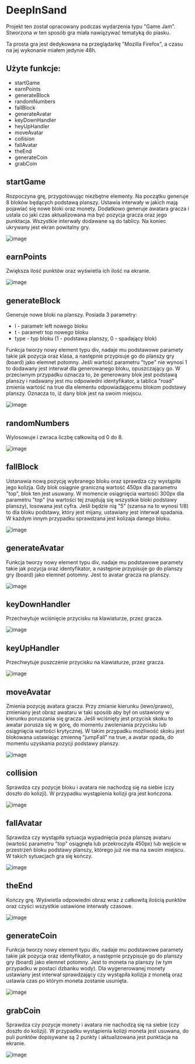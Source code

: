 # DeepInSand

Projekt ten został opracowany podczas wydarzenia typu "Game Jam". Stworzona w ten sposób gra miała nawiązywać tematyką do piasku.

Ta prosta gra jest dedykowana na przeglądarkę "Mozilla Firefox", a czasu na jej wykonanie miałem jedynie 48h.


## Użyte funkcje:
- startGame
- earnPoints
- generateBlock
- randomNumbers
- fallBlock
- generateAvatar
- keyDownHandler
- heyUpHandler
- moveAvatar
- collision
- fallAvatar
- theEnd
- generateCoin
- grabCoin

## startGame
Rozpoczyna grę, przygotowując niezbętne elementy. 
Na początku generuje 8 bloków będących podstawą planszy. Ustawia interwały w jakich mają pojawiać się nowe bloki oraz monety. Dodatkowo generuje awatara gracza i ustala co jaki czas aktualizowana ma być pozycja gracza oraz jego punktacja. Wszystkie interwały dodawane są do tablicy. Na koniec ukrywany jest ekran powitalny gry.

![image](https://user-images.githubusercontent.com/72936095/123782409-9be45c00-d8d5-11eb-98e0-e514e12470cc.png)

## earnPoints
Zwiększa ilość punktów oraz wyświetla ich ilość na ekranie.

![image](https://user-images.githubusercontent.com/72936095/123785424-cdaaf200-d8d8-11eb-8ab7-f43d80307af2.png)

## generateBlock
Generuje nowe bloki na planszy. Posiada 3 parametry:
- l - parametr left nowego bloku
- t - parametr top nowego bloku
- type - typ bloku (1 - podstawa planszy, 0 - spadający blok)

Funkcja tworzy nowy element typu div, nadaje mu podstawowe paramety takie jak pozycja oraz klasa, a następnie przypisuje go do planszy gry (board) jako elemnet potomny.
Jeśli wartość parametru "type" nie wynosi 1 to dodawany jest interwał dla generowanego bloku, opuszczający go. W przeciwnym przypadku oznacza to, że generowany blok jest podstawą planszy i nadawany jest mu odpowiedni identyfikator, a tablica "road" zmienia wartość na true dla elementu odpowiadającemu blokom podstawy planszy. Oznacza to, iż dany blok jest na swoim miejscu.

![image](https://user-images.githubusercontent.com/72936095/123785824-40b46880-d8d9-11eb-9e14-69806de97644.png)

## randomNumbers
Wylosowuje i zwraca liczbę całkowitą od 0 do 8.

![image](https://user-images.githubusercontent.com/72936095/123788189-039da580-d8dc-11eb-91af-12951d3ad304.png)

## fallBlock
Ustanawia nową pozycję wybranego bloku oraz sprawdza czy wystąpiła jego kolizja.
Gdy blok osiągnie graniczną wartość 450px dla parametru "top", blok ten jest usuwany. 
W momencie osiągnięcia wartośći 300px dla parametru "top" (na wartości tej znajdują się wszystkie bloki podstawy planszy), losowana jest cyfra. Jeśli będzie nią "5" (szansa na to wynosi 1/8) to dla bloku podstawy, który jest mijany, ustawiany jest interwał spadania. W każdym innym przypadku sprawdzana jest kolizaja danego bloku.

![image](https://user-images.githubusercontent.com/72936095/123788417-45c6e700-d8dc-11eb-9c8f-33b69977c9c1.png)

## generateAvatar
Funkcja tworzy nowy element typu div, nadaje mu podstawowe paramety takie jak pozycja oraz identyfikator, a następnie przypisuje go do planszy gry (board) jako elemnet potomny. Jest to avatar gracza na planszy.

![image](https://user-images.githubusercontent.com/72936095/123790309-74de5800-d8de-11eb-968b-9507805a96ba.png)

## keyDownHandler
Przechwytuje wciśnięcie przycisku na klawiaturze, przez gracza.

![image](https://user-images.githubusercontent.com/72936095/123790918-267d8900-d8df-11eb-8daf-506a256046c0.png)

## keyUpHandler
Przechwytuje puszczenie przycisku na klawiaturze, przez gracza.

![image](https://user-images.githubusercontent.com/72936095/123791126-5af14500-d8df-11eb-8f9e-5e17ed4edf7d.png)

## moveAvatar
Zmienia pozycję avatara gracza.
Przy zmianie kierunku (lewo/prawo), zmieniany jest obraz awataru w taki sposób aby był on ustawiony w kierunku poruszania się gracza.
Jeśli wciśnięty jest przycisk skoku to awatar porusza się w górę, do momentu zwoleniania przycisku lub osiągnięcia wartości krytycznej. W takim przypadku możliwość skoku jest blokowana ustawiając zmienną "jumpFall" na true, a avatar opada, do momentu uzyskania pozycji podstawy planszy.

![image](https://user-images.githubusercontent.com/72936095/123791175-69d7f780-d8df-11eb-8990-61a48d5c08f2.png)

## collision
Sprawdza czy pozycje bloku i avatara nie nachodzą się na siebie (czy doszło do kolizji). W przypadku wystąpienia kolizji gra jest kończona.

![image](https://user-images.githubusercontent.com/72936095/123792570-0ea70480-d8e1-11eb-85db-4a3fd496a164.png)

## fallAvatar
Sprawdza czy wystąpiła sytuacja wypadnięcia poza planszę avataru (wartość parametru "top" osiągnęła lub przekroczyła 450px) lub wejście w przestrzeń bloku podstawy planszy, którego już nie ma na swoim miejscu. W takich sytuacjach gra się kończy.

![image](https://user-images.githubusercontent.com/72936095/123792937-7bba9a00-d8e1-11eb-9bd8-406d10744aad.png)

## theEnd
Kończy grę. 
Wyświetla odpowiedni obraz wraz z całkowitą ilością punktów oraz czyści wszystkie ustawione interwały czasowe.

![image](https://user-images.githubusercontent.com/72936095/123794148-d3a5d080-d8e2-11eb-9c9d-f9f34b3575cf.png)

## generateCoin
Funkcja tworzy nowy element typu div, nadaje mu podstawowe paramety takie jak pozycja oraz identyfikator, a następnie przypisuje go do planszy gry (board) jako elemnet potomny. Jest to moneta na planszy (w tym przypadku w postaci dzbanku wody).
Dla wygenerowanej monety ustawiany jest interwał sprawdzający czy wystąpiła kolizja z monetą oraz ustawia czas po którym moneta zostanie usunięta.

![image](https://user-images.githubusercontent.com/72936095/123794544-3dbe7580-d8e3-11eb-8fed-56f34bedefe6.png)

## grabCoin
Sprawdza czy pozycje monety i avatara nie nachodzą się na siebie (czy doszło do kolizji). W przypadku wystąpienia kolizji moneta jest usuwana, do puli punktów dopisywane są 2 punkty i aktualizowana jest punktacja na ekranie.

![image](https://user-images.githubusercontent.com/72936095/123795751-9e9a7d80-d8e4-11eb-9ce2-c4be388d688a.png)
